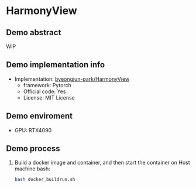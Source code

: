 # HarmonyView
## Demo abstract
WIP

## Demo implementation info
- Implementation: [byeongjun-park/HarmonyView](https://github.com/byeongjun-park/HarmonyView)
  - framework: Pytorch
  - Official code: Yes
  - License: MIT License

## Demo enviroment
- GPU: RTX4090

## Demo process
1. Build a docker image and container, and then start the container on Host machine bash:
    ```bash
    bash docker_buildrun.sh
    ```


